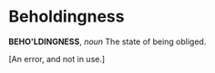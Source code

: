 # Beholdingness

**BEHO'LDINGNESS**, _noun_ The state of being obliged.

\[An error, and not in use.\]